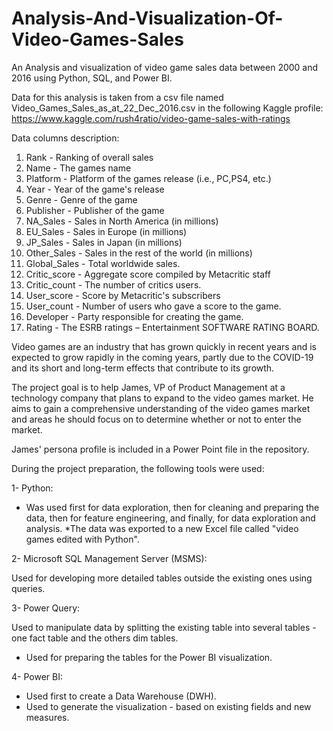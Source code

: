 # Analysis-And-Visualization-Of-Video-Games-Sales
An Analysis and visualization of video game sales data between 2000 and 2016 using Python, SQL, and Power BI.

Data for this analysis is taken from a csv file named Video_Games_Sales_as_at_22_Dec_2016.csv in the following Kaggle profile:
https://www.kaggle.com/rush4ratio/video-game-sales-with-ratings

Data columns description:

1.	Rank - Ranking of overall sales
2.	Name - The games name
3.	Platform - Platform of the games release (i.e., PC,PS4, etc.)
4.	Year - Year of the game's release
5.	Genre - Genre of the game
6.	Publisher - Publisher of the game
7.	NA_Sales - Sales in North America (in millions)
8.	EU_Sales - Sales in Europe (in millions)
9.	JP_Sales - Sales in Japan (in millions)
10.	Other_Sales - Sales in the rest of the world (in millions)
11.	Global_Sales - Total worldwide sales.
12.	Critic_score - Aggregate score compiled by Metacritic staff
13.	Critic_count - The number of critics users.
14.	User_score - Score by Metacritic's subscribers
15.	User_count - Number of users who gave a score to the game.
16.	Developer - Party responsible for creating the game.
17.	Rating - The ESRB ratings – Entertainment SOFTWARE RATING BOARD.


Video games are an industry that has grown quickly in recent years and is expected to grow rapidly in the coming years, partly due to the COVID-19 and its short and long-term effects that contribute to its growth.

The project goal is to help James, VP of Product Management at a technology company that plans to expand to the video games market. He aims to gain a comprehensive understanding of the video games market and areas he should focus on to determine whether or not to enter the market.

James' persona profile is included in a Power Point file in the repository.

During the project preparation, the following tools were used:

1- Python:

* Was used first for data exploration, then for cleaning and preparing the data, then for feature engineering, and finally, for data exploration and analysis.
*The data was exported to a new Excel file called "video games edited with Python".
   
2- Microsoft SQL Management Server (MSMS):

Used for developing more detailed tables outside the existing ones using queries.

3- Power Query:

Used to manipulate data by splitting the existing table into several tables - one fact table and the others dim tables.
* Used for preparing the tables for the Power BI visualization.

4- Power BI:

* Used first to create a Data Warehouse (DWH).
* Used to generate the visualization - based on existing fields and new measures.
